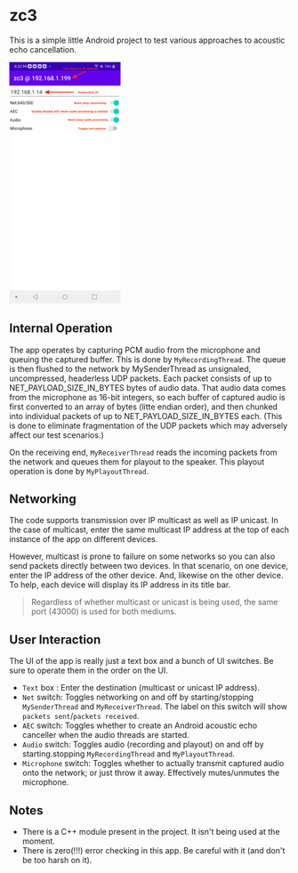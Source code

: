 # zc3
This is a simple little Android project to test various approaches to acoustic echo cancellation.

<img src="doc/screen01.png" alt="drawing" width="200"/>

## Internal Operation
The app operates by capturing PCM audio from the microphone and queuing the captured buffer.  This is done by `MyRecordingThread`.  The queue is then flushed to the network by MySenderThread as unsignaled, uncompressed, headerless UDP packets.  Each packet consists of up to NET_PAYLOAD_SIZE_IN_BYTES bytes of audio data.  That audio data comes from the microphone as 16-bit integers, so each buffer of captured audio is first converted to an array of bytes (litte endian order), and then chunked into individual packets of up to NET_PAYLOAD_SIZE_IN_BYTES each. (This is done to eliminate fragmentation of the UDP packets which may adversely affect our test scenarios.)

On the receiving end, `MyReceiverThread` reads the incoming packets from the network and queues them for playout to the speaker.  This playout operation is done by `MyPlayoutThread`.

## Networking
The code supports transmission over IP multicast as well as IP unicast.  In the case of multicast, enter the same multicast IP address at the top of each instance of the app on different devices.

However, multicast is prone to failure on some networks so you can also send packets directly between two devices.  In that scenario, on one device, enter the IP address of the other device. And, likewise on the other device.  To help, each device will display its IP address in its title bar.

>Regardless of whether multicast or unicast is being used, the same port (43000) is used for 
both mediums.

## User Interaction
The UI of the app is really just a text box and a bunch of UI switches.  Be sure to operate them in the order on the UI.  

- `Text` box : Enter the destination (multicast or unicast IP address).
- `Net` switch: Toggles networking on and off by starting/stopping `MySenderThread` and `MyReceiverThread`.  The label on this switch will show `packets sent`/`packets received`.
- `AEC` switch: Toggles whether to create an Android acoustic echo canceller when the audio threads are started.
- `Audio` switch: Toggles audio (recording and playout) on and off by starting.stopping `MyRecordingThread` and `MyPlayoutThread`.
- `Microphone` switch: Toggles whether to actually transmit captured audio onto the network; or just throw it away.  Effectively mutes/unmutes the microphone.

## Notes
- There is a C++ module present in the project.  It isn't being used at the moment.
- There is zero(!!!) error checking in this app.  Be careful with it (and don't be too harsh on it).